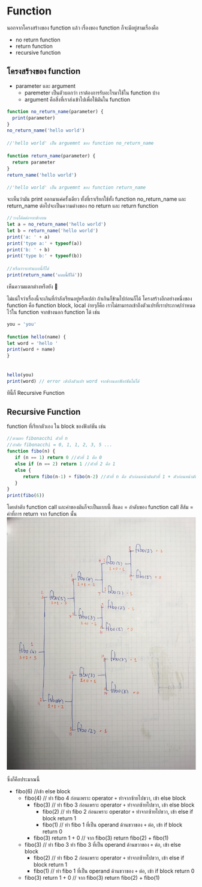 # Function
นอกจากโครงสร้างของ function แล้ว เรื่องของ function ก็จะมีอยู่สามเรื่องคือ 
* no return function
* return function
* recursive function 

## โครงสร้างของ function

* parameter และ argument
    * paremeter เป็นตัวบอกว่า เราต้องการรับอะไรมาใช้ใน function บ้าง
    * argument คือสิ่งที่เราส่งเข้าไปเพื่อใช้มันใน function 

```javascript
function no_return_name(parameter) {
  print(parameter)
}
no_return_name('hello world')

//'hello world' เป็น arguemnt ของ function no_return_name

function return_name(parameter) {
  return parameter 
}
return_name('hello world')

//'hello world' เป็น arguemnt ของ function return_name
```
จะเห็นว่ามัน print ออกมาแค่ครั้งเดียว ทั้งที่เราเรียกใช้ทั้ง function no_return_name และ return_name
ต่อไปจะเป็นความต่างของ no return และ return function 
```javascript
//วางโค้ดต่อจากข้างบน
let a = no_return_name('hello world')
let b = return_name('hello world')
print('a: ' + a)
print('type a:' + typeof(a))
print('b: ' + b)
print('type b:' + typeof(b))

//หรือเราจะทำแบบนี้ก็ได้ 
print(return_name('แบบนี้ก็ได้'))
```
เห็นความแตกต่างหรือยัง 🙂

ไม่แน่ใจว่าเรื่องนี้จะเกินที่กำลังเรียนอยู่หรือเปล่า ถ้าเกินก็ข้ามไปก่อนก็ได้ 
โครงสร้างอีกอย่างหนึ่งของ function คือ function block, local ง่ายๆก็คือ เราไม่สามารถเข้าถึงตัวแปรที่เราประกาศ/กำหนดไว้ใน function จากข้างนอก function ได้ เช่น
```javascript
you = 'you'

function hello(name) {
let word = 'hello '
print(word + name)
}


hello(you)
print(word) // error เข้าถึงตัวแปร word จากข้างนอกฟังก์ชันไม่ได้
```

ทีนี้ก็ Recursive Function
## Recursive Function 
function ที่เรียกตัวเอง ใน block ของฟังก์ชัน เช่น
```javascript
//ตามหา fibonacchi ตัวที่ n
//ลำดับ fibonacchi = 0, 1, 1, 2, 3, 5 ...
function fibo(n) {
   if (n == 1) return 0 //ตัวที่ 1 คือ 0
   else if (n == 2) return 1 //ตัวที่ 2 คือ 1
   else {
      return fibo(n-1) + fibo(n-2) //ตัวที่ n คือ ตัวก่อนหน้ามันตัวที่ 1 + ตัวก่อนหน้ามันตัวที่ 2 
   }
}
print(fibo(6))

```
โดยลำดับ function call และค่าของมันก็จะเป็นแบบนี้
สีแดง = ลำดับของ function call
สีส้ม = ค่าที่การ return จาก function นั้น
![recursive_fibo](recursive_fibo.jpg)

ซึ่งก็คือประมาณนี้
* fibo(6) //เข้า else block
   * fibo(4) // ทำ fibo 4 ก่อนเพราะ operator `+` ทำจากซ้ายไปขวา, เข้า else block
      * fibo(3) // ทำ fibo 3 ก่อนเพราะ operator `+` ทำจากซ้ายไปขวา, เข้า else block
         * fibo(2) // ทำ fibo 2 ก่อนเพราะ operator `+` ทำจากซ้ายไปขวา, เข้า else if block return 1
         * fibo(1) // ทำ fibo 1 ที่เป็น operand ด้านขวาของ `+` ต่อ, เข้า if block return 0
      * fibo(3) return 1 + 0 // จาก fibo(3) return fibo(2) + fibo(1)
   * fibo(3) // ทำ fibo 3  ทำ fibo 3 ที่เป็น operand ด้านขวาของ `+` ต่อ, เข้า else block
      * fibo(2) // ทำ fibo 2 ก่อนเพราะ operator `+` ทำจากซ้ายไปขวา, เข้า else if block return 1
      * fibo(1) // ทำ fibo 1 ที่เป็น operand ด้านขวาของ `+` ต่อ, เข้า if block return 0
    * fibo(3) return 1 + 0 // จาก fibo(3) return fibo(2) + fibo(1)
